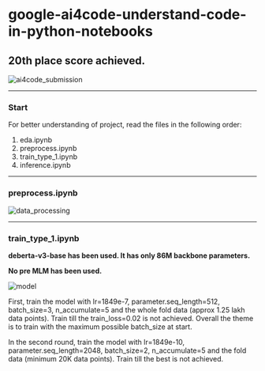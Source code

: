 # google-ai4code-understand-code-in-python-notebooks
## 20th place score achieved.
![ai4code_submission](https://user-images.githubusercontent.com/49610834/235819407-27ed1b6b-286a-454c-9f6d-b04f17d36bc0.png)

-----

### Start 
For better understanding of project, read the files in the following order:
1. eda.ipynb 
2. preprocess.ipynb
3. train_type_1.ipynb
4. inference.ipynb

-----

### preprocess.ipynb
![data_processing](https://user-images.githubusercontent.com/49610834/235819585-2eee62fc-772d-47e9-9e79-8415d74d00ee.jpg)

-----

### train_type_1.ipynb
<b>deberta-v3-base has been used. It has only 86M backbone parameters.</b>

<b>No pre MLM has been used.</b>

![model](https://user-images.githubusercontent.com/49610834/235819991-709b6b47-d45b-4a10-9076-60983629c183.jpg)

First, train the model with lr=1849e-7, parameter.seq_length=512, batch_size=3, n_accumulate=5 and the whole fold data (approx 1.25 lakh data points). Train till the train_loss=0.02 is not achieved. Overall the theme is to train with the maximum possible batch_size at start. 

In the second round, train the model with lr=1849e-10, parameter.seq_length=2048, batch_size=2, n_accumulate=5 and the fold data (minimum 20K data points). Train till the best is not achieved.
